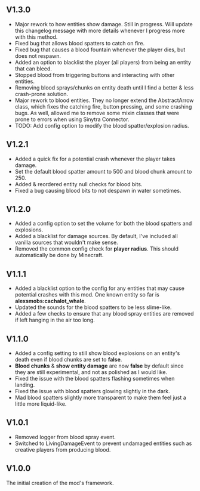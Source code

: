 ## V1.3.0
- Major rework to how entities show damage. Still in progress. Will update this changelog message with more details
    whenever I progress more with this method.
- Fixed bug that allows blood spatters to catch on fire.
- Fixed bug that causes a blood fountain whenever the player dies, but does not respawn.
- Added an option to blacklist the player (all players) from being an entity that can bleed.
- Stopped blood from triggering buttons and interacting with other entities.
- Removing blood sprays/chunks on entity death until I find a better & less crash-prone solution.
- Major rework to blood entities. They no longer extend the AbstractArrow class, which fixes the catching fire, button pressing, 
    and some crashing bugs. As well, allowed me to remove some mixin classes that were prone to errors when using Sinytra Connector.
- TODO: Add config option to modify the blood spatter/explosion radius.

## V1.2.1
- Added a quick fix for a potential crash whenever the player takes damage.
- Set the default blood spatter amount to 500 and blood chunk amount to 250.
- Added & reordered entity null checks for blood bits.
- Fixed a bug causing blood bits to not despawn in water sometimes.

## V1.2.0
- Added a config option to set the volume for both the blood spatters and explosions.
- Added a blacklist for damage sources. By default, I've included all vanilla sources that wouldn't make sense.
- Removed the common config check for **player radius**. This should automatically be done by Minecraft.

## V1.1.1
- Added a blacklist option to the config for any entities that may cause potential crashes with this mod. One known
    entity so far is **alexsmobs:cachalot_whale**.
- Updated the sounds for the blood spatters to be less slime-like.
- Added a few checks to ensure that any blood spray entities are removed if left hanging in the air too long.

## V1.1.0
- Added a config setting to still show blood explosions on an entity's death even if blood chunks are set to **false**.
- **Blood chunks** & **show entity damage** are now **false** by default since they are still experimental, and not as polished as
    I would like.
- Fixed the issue with the blood spatters flashing sometimes when landing.
- Fixed the issue with blood spatters glowing slightly in the dark.
- Mad blood spatters slightly more transparent to make them feel just a little more liquid-like.

## V1.0.1
- Removed logger from blood spray event.
- Switched to LivingDamageEvent to prevent undamaged entities such as creative players from producing blood.

## V1.0.0
The initial creation of the mod's framework.